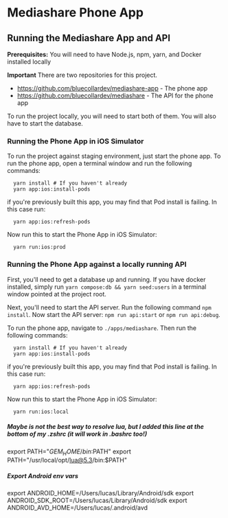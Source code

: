 # Mediashare Phone App

## Running the Mediashare App and API

**Prerequisites:**
You will need to have Node.js, npm, yarn, and Docker installed locally

**Important**
There are two repositories for this project.
- https://github.com/bluecollardev/mediashare-app - The phone app
- https://github.com/bluecollardev/mediashare - The API for the phone app

To run the project locally, you will need to start both of them. You will also have to start the database.

### Running the Phone App in iOS Simulator

To run the project against staging environment, just start the phone app. To run the phone app, open a terminal window and run the following commands:

```shell
  yarn install # If you haven't already
  yarn app:ios:install-pods
```

if you're previously built this app, you may find that Pod install is failing. In this case run:

```shell
  yarn app:ios:refresh-pods
```

Now run this to start the Phone App in iOS Simulator:

```shell
  yarn run:ios:prod
```

### Running the Phone App against a locally running API

First, you'll need to get a database up and running. If you have docker installed, simply run `yarn compose:db && yarn seed:users` in a terminal window pointed at the project root.

Next, you'll need to start the API server. Run the following command `npm install`.
Now start the API server: `npm run api:start` or `npm run api:debug`.

To run the phone app, navigate to `./apps/mediashare`.
Then run the following commands:

```shell
  yarn install # If you haven't already
  yarn app:ios:install-pods
```

if you're previously built this app, you may find that Pod install is failing. In this case run:

```shell
  yarn app:ios:refresh-pods
```

Now run this to start the Phone App in iOS Simulator:

```shell
  yarn run:ios:local
```
  
##### Maybe is not the best way to resolve lua, but I added this line at the bottom of my .zshrc (it will work in .bashrc too!)
export PATH="$GEM_HOME/bin:$PATH"
export PATH="/usr/local/opt/lua@5.3/bin:$PATH"

##### Export Android env vars
export ANDROID_HOME=/Users/lucas/Library/Android/sdk
export ANDROID_SDK_ROOT=/Users/lucas/Library/Android/sdk
export ANDROID_AVD_HOME=/Users/lucas/.android/avd


